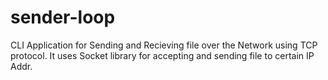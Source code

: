 # sender-loop
CLI Application for Sending and Recieving file over the Network using TCP protocol. It uses Socket library for accepting and sending file to certain IP Addr.
